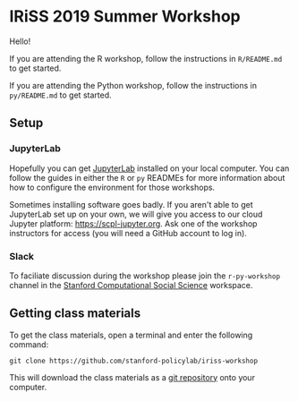 IRiSS 2019 Summer Workshop
===

Hello!

If you are attending the R workshop, follow the instructions in `R/README.md` to get started.

If you are attending the Python workshop, follow the instructions in `py/README.md` to get started.

## Setup

### JupyterLab

Hopefully you can get [JupyterLab](https://jupyterlab.readthedocs.io/en/stable/) installed on your local computer. You can follow the guides in either the `R` or `py` READMEs for more information about how to configure the environment for those workshops.

Sometimes installing software goes badly. If you aren't able to get JupyterLab set up on your own, we will give you access to our cloud Jupyter platform: https://scpl-jupyter.org. Ask one of the workshop instructors for access (you will need a GitHub account to log in).

### Slack

To faciliate discussion during the workshop please join the `r-py-workshop` channel in the [Stanford Computational Social Science](https://stanford-css.slack.com) workspace. 

## Getting class materials

To get the class materials, open a terminal and enter the following command:

```
git clone https://github.com/stanford-policylab/iriss-workshop
```

This will download the class materials as a [git repository](https://git-scm.com/book/en/v1/Getting-Started-Git-Basics) onto your computer.


